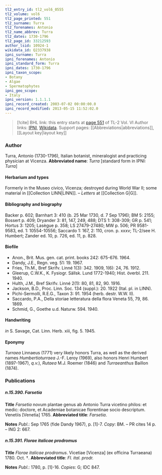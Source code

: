 ```yaml
---
tl2_entry_id: tl2_vol6_0555
tl2_volume: vol6
tl2_page_printed: 551
tl2_surname: Turra
tl2_forenames: Antonio
tl2_name_abbrev: Turra
tl2_dates: 1730-1796
tl2_page_id: 33212593
author_lsid: 10924-1
wikidata_id: Q2337938
ipni_surname: Turra
ipni_forenames: Antonio
ipni_standard_form: Turra
ipni_dates: 1730-1796
ipni_taxon_scope: 
- Botany
- Algae
- Spermatophytes
ipni_geo_scope: 
- Italy
ipni_version: 1.1.1.1
ipni_record_created: 2003-07-02 00:00:00.0
ipni_record_modified: 2013-05-15 11:52:02.0
---
```


> [!cite] BHL link: this entry starts at [page 551](https://www.biodiversitylibrary.org/page/33212593) of TL-2 Vol. VI
> Author links: [IPNI](https://www.ipni.org/a/10924-1), [Wikidata](https://www.wikidata.org/wiki/Q2337938). Support pages: [[Abbreviations|abbreviations]], [[Layout key|layout key]]

### Author

Turra, Antonio (1730-1796), Italian botanist, mineralogist and practicing physician at Vicenza. 
**Abbreviated name**: *Turra* \[standard form in IPNI: *Turra*\]

#### Herbarium and types

Formerly in the Museo civico, Vicenza; destroyed during World War II; some material in [[Collection LINN|LINN]]. – *Letters* at [[Collection G|G]].

#### Bibliography and biography

Backer p. 602; Barnhart 3: 410 (b. 25 Mar 1730, d. 7 Sep 1796); BM 5: 2155; Bossert p. 409; Dryander 3: 81, 147, 249, 488; DTS 1: 308-309; GR p. 541; Hortus 3: 1205; Lasègue p. 358; LS 27479-27480; MW p. 506; PR 9581-9583, ed. 1: 10554-10556; Saccardo 1: 167, 2: 110, cron. p. xxxv; TL-2/see H. Humbert; Zander ed. 10, p. 726, ed. 11, p. 828.

#### Biofile

- Anon., Brit. Mus. gen. cat. print. books 242: 675-676. 1964.
- Dandy, J.E., Regn. veg. 51: 19. 1967.
- Fries, Th.M., Bref Skrifv. Linné 1(3): 342. 1909, 1(6): 24, 76. 1912.
- Gleerup, C.W.K., K. Fysiogr. Sällsk. Lund 1772-1940; Hist. överbl. 211. 1940.
- Hulth, J.M., Bref Skrifv. Linné 2(1): 80, 81, 82, 90. 1916.
- Jackson, B.D., Proc. Linn. Soc. 134 (suppl.): 20. 1922 (Ital. pl. in LINN).
- Pichi-Sermolli, R.E.G., Taxon 3: 91. 1954 (herb. destr. W.W. II).
- Saccardo, P.A., Della storiae letteratura della flora Veneta 55, 79, 86. 1869.
- Schmid, G., Goethe u.d. Naturw. 594. 1940.

#### Handwriting

*in* S. Savage, Cat. Linn. Herb. xiii, fig. 5. 1945.

#### Eponymy

*Turraea* Linnaeus (1771) very likely honors Turra, as well as the derived names *Humbertioturraea* J.-F. Leroy (1969), also honors Henri Humbert (1897-1967), *q.v.*), *Rutaea* M.J. Roemer (1846) and *Turraeanthus* Baillon (1874).

### Publications

##### n.15.390. Farsetia

**Title**
*Farsetia* novum plantae genus ab Antonio Turra vicetino philos: et medic: doctore, et Academiae botanicae florentinae socio descriptum. Venetiis \[Venetia\] 1765.
**Abbreviated title**: *Farsetia*.

**Notes**
*Publ*.: Sep 1765 (fide Dandy 1967), p. \[1\]-7. *Copy*: BM. – PR cites 14 p. – ING 2: 667.

##### n.15.391. Florae italicae prodromus

**Title**
*Florae italicae prodromus*. Vicetiae \[Vicenza\] (ex officina Turraeana) 1780. Oct. †.
**Abbreviated title**: *Fl. ital. prodr.*

**Notes**
*Publ*.: 1780, p. \[1\]-16. *Copies*: G; IDC 847.

